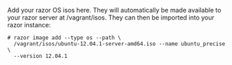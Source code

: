 Add your razor OS isos here. They will automatically be made available to your
razor server at /vagrant/isos. They can then be imported into your razor
instance:

    # razor image add --type os --path \
      /vagrant/isos/ubuntu-12.04.1-server-amd64.iso --name ubuntu_precise \
      --version 12.04.1
